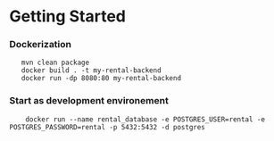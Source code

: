 # Getting Started

### Dockerization
 ```
    mvn clean package
    docker build . -t my-rental-backend
    docker run -dp 8080:80 my-rental-backend
 ```

### Start as development environement
```
    docker run --name rental_database -e POSTGRES_USER=rental -e POSTGRES_PASSWORD=rental -p 5432:5432 -d postgres
```
